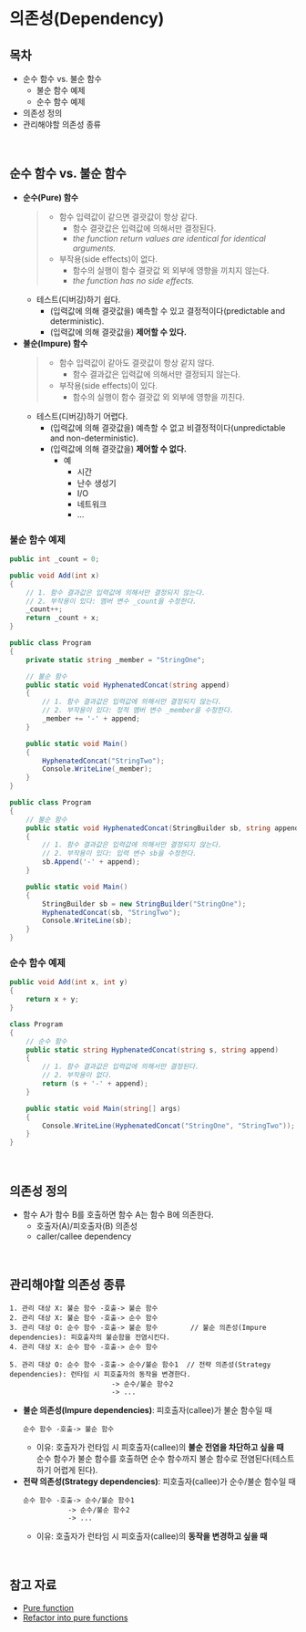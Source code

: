# 의존성(Dependency)

## 목차
- 순수 함수 vs. 불순 함수
  - 불순 함수 예제
  - 순수 함수 예제
- 의존성 정의
- 관리해야할 의존성 종류

<br/>

## 순수 함수 vs. 불순 함수
- **순수(Pure) 함수**
  > - 함수 입력값이 같으면 결괏값이 항상 같다.
  >   - 함수 결괏값은 입력값에 의해서만 결정된다.
  >   - _the function return values are identical for identical arguments._
  > - 부작용(side effects)이 없다.
  >   - 함수의 실행이 함수 결괏값 외 외부에 영향을 끼치지 않는다.
  >   - _the function has no side effects._
  - 테스트(디버깅)하기 쉽다.
    - (입력값에 의해 결괏값을) 예측할 수 있고 결정적이다(predictable and deterministic).
    - (입력값에 의해 결괏값을) **제어할 수 있다.**
- **불순(Impure) 함수**
  > - 함수 입력값이 같아도 결괏값이 항상 같지 않다.
  >   - 함수 결과값은 입력값에 의해서만 결정되지 않는다.
  > - 부작용(side effects)이 있다.
  >   - 함수의 실행이 함수 결괏값 외 외부에 영향을 끼친다.
  - 테스트(디버깅)하기 어렵다.
    - (입력값에 의해 결괏값을) 예측할 수 없고 비결정적이다(unpredictable and non-deterministic).
    - (입력값에 의해 결괏값을) **제어할 수 없다.**
      - 예
        - 시간
        - 난수 생성기
        - I/O
        - 네트워크
        - ...

### 불순 함수 예제
```cs
public int _count = 0;

public void Add(int x)
{
    // 1. 함수 결과값은 입력값에 의해서만 결정되지 않는다.
    // 2. 부작용이 있다: 멤버 변수 _count을 수정한다.
    _count++;
    return _count + x;
}
```

```cs
public class Program
{
    private static string _member = "StringOne";

    // 불순 함수
    public static void HyphenatedConcat(string append)
    {
        // 1. 함수 결과값은 입력값에 의해서만 결정되지 않는다.
        // 2. 부작용이 있다: 정적 멤버 변수 _member을 수정한다.
        _member += '-' + append;
    }

    public static void Main()
    {
        HyphenatedConcat("StringTwo");
        Console.WriteLine(_member);
    }
}
```

```cs
public class Program
{
    // 불순 함수
    public static void HyphenatedConcat(StringBuilder sb, string append)
    {
        // 1. 함수 결과값은 입력값에 의해서만 결정되지 않는다.
        // 2. 부작용이 있다: 입력 변수 sb을 수정한다.
        sb.Append('-' + append);
    }

    public static void Main()
    {
        StringBuilder sb = new StringBuilder("StringOne");
        HyphenatedConcat(sb, "StringTwo");
        Console.WriteLine(sb);
    }
}
```

### 순수 함수 예제
```cs
public void Add(int x, int y)
{
    return x + y;
}
```

```cs
class Program
{
    // 순수 함수
    public static string HyphenatedConcat(string s, string append)
    {
        // 1. 함수 결과값은 입력값에 의해서만 결정된다.
        // 2. 부작용이 없다.
        return (s + '-' + append);
    }

    public static void Main(string[] args)
    {
        Console.WriteLine(HyphenatedConcat("StringOne", "StringTwo"));
    }
}
```

<br/>

## 의존성 정의
- 함수 A가 함수 B를 호출하면 함수 A는 함수 B에 의존한다.
  - 호출자(A)/피호출자(B) 의존성
  - caller/callee dependency

<br/>

## 관리해야할 의존성 종류
```
1. 관리 대상 X: 불순 함수 -호출-> 불순 함수
2. 관리 대상 X: 불순 함수 -호출-> 순수 함수
3. 관리 대상 O: 순수 함수 -호출-> 불순 함수        // 불순 의존성(Impure dependencies): 피호출자의 불순함을 전염시킨다.
4. 관리 대상 X: 순수 함수 -호출-> 순수 함수

5. 관리 대상 O: 순수 함수 -호출-> 순수/불순 함수1  // 전략 의존성(Strategy dependencies): 런타임 시 피호출자의 동작을 변경한다.
                         -> 순수/불순 함수2
                         -> ...
```

- **불순 의존성(Impure dependencies)**: 피호출자(callee)가 불순 함수일 때
  ```
  순수 함수 -호출-> 불순 함수
  ```
  - 이유: 호출자가 런타임 시 피호출자(callee)의 **불순 전염을 차단하고 싶을 때**  
    순수 함수가 불순 함수를 호출하면 순수 함수까지 불순 함수로 전염된다(테스트하기 어렵게 된다).
- **전략 의존성(Strategy dependencies)**: 피호출자(callee)가 순수/불순 함수일 때
  ```
  순수 함수 -호출-> 순수/불순 함수1
             -> 순수/불순 함수2
             -> ...
  ```
  - 이유: 호출자가 런타임 시 피호출자(callee)의 **동작을 변경하고 싶을 때**

<br/>

## 참고 자료
- [Pure function](https://en.wikipedia.org/wiki/Pure_function)
- [Refactor into pure functions](https://learn.microsoft.com/ko-kr/dotnet/standard/linq/refactor-pure-functions)
